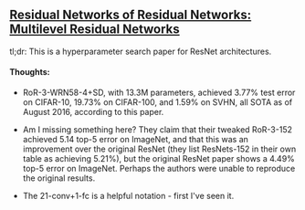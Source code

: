 ## [Residual Networks of Residual Networks: Multilevel Residual Networks](notes/residual-networks-of-residual-networks.md)

tl;dr: This is a hyperparameter search paper for ResNet architectures.

#### Thoughts:

* RoR-3-WRN58-4+SD, with 13.3M parameters, achieved 3.77% test error on CIFAR-10, 19.73% on CIFAR-100, and 1.59% on SVHN, all SOTA as of August 2016, according to this paper.

* Am I missing something here? They claim that their tweaked RoR-3-152 achieved 5.14 top-5 error on ImageNet, and that this was an improvement over the original ResNet (they list ResNets-152 in their own table as achieving 5.21%), but the original ResNet paper shows a 4.49% top-5 error on ImageNet. Perhaps the authors were unable to reproduce the original results.

* The 21-conv+1-fc is a helpful notation - first I've seen it.
